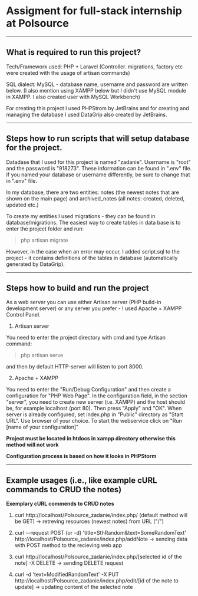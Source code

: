 # Assigment for full-stack internship at Polsource
_________

## What is required to run this project?

Tech/Framework used: PHP + Laravel (Controller. migrations, factory etc were created with the usage of artisan commands)

SQL dialect: MySQL - database name, username and password are written below. (I also mention using XAMPP below but I didn't use MySQL module in XAMPP. I also created user with MySQL Workbench)

For creating this project I used PHPStrom by JetBrains and for creating and managing the database I used DataGrip also created by JetBrains. 

 __________
 
 ## Steps how to run scripts that will setup database for the project.
 
 Datadase that I used for this project is named "zadanie". Username is "root" and the password is "918273". These information can be found in ".env" file. If you named your database or username differently, be sure to change that in ".env" file. 
 
 In my database, there are two entities: notes (the newest notes that are shown on the main page) and archived_notes (all notes: created, deleted, updated etc.)
 
 To create my entities I used migrations - they can be found in database/migrations. The easiest way to create tables in data base is to enter the project folder and run:
 > php artisan migrate
 
 However, in the case when an error may occur, I added script.sql to the project - it contains definitions of the tables in database (automatically generated by DataGrip). 
 
 _________
 
 ## Steps how to build and run the project
 
 As a web server you can use either Artisan server (PHP build-in development server) or any server you prefer - I used Apache + XAMPP Control Panel.

1. Artisan server

You need to enter the project directory with cmd and type Artisan command:
> php artisan serve

and then by default HTTP-server will listen to port 8000. 

2. Apache + XAMPP
 
You need to enter the "Run/Debug Configuration" and then create a configuration for "PHP Web Page". In the configuration field, in the section "server", you need to create new server (i.e. XAMPP) and the host should be, for example localhost (port 80). Then press "Apply" and "OK". When server is already configured, set index.php in "Public" directory as "Start URL". Use browser of your choice.  To start the webservice click on "Run [name of your configuration]"

**Project must be located in htdocs in xampp directory otherwise this method will not work**

**Configuration process is based on how it looks in PHPStorm**

_______

## Example usages (i.e., like example cURL commands to CRUD the notes)

**Exemplary cURL commends to CRUD notes**

1. curl http://localhost/Polsource_zadanie/index.php/ (default method will be GET) -> retreving resources (newest notes) from URL ("/") 

2. curl --request POST (or -d) 'title=SthRandom&text=SomeRandomText'  http://localhost/Polsource_zadanie/index.php/addNote -> sending data with POST method to the recieving web app

3. curl http://localhost/Polsource_zadanie/index.php/[selected id of the note] -X DELETE -> sending DELETE request

4. curl -d 'text=ModifiedRandomText' -X PUT http://localhost/Polsource_zadanie/index.php/edit/[id of the note to update] -> updating content of the selected note
 
